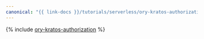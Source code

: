```yaml
---
canonical: "{{ link-docs }}/tutorials/serverless/ory-kratos-authorization"
---
```


{% include [ory-kratos-authorization](../../_tutorials/serverless/ory-kratos-authorization.md) %}